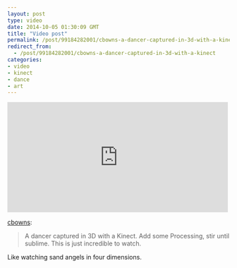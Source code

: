 ```yaml
---
layout: post
type: video
date: 2014-10-05 01:30:09 GMT
title: "Video post"
permalink: /post/99184282001/cbowns-a-dancer-captured-in-3d-with-a-kinect
redirect_from: 
  - /post/99184282001/cbowns-a-dancer-captured-in-3d-with-a-kinect
categories:
- video
- kinect
- dance
- art
---
```

<iframe src="https://player.vimeo.com/video/38840688?h=b2ab389355&amp;title=0&amp;byline=0&amp;portrait=0&amp;app_id=122963" width="500" height="250" frameborder="0" allow="autoplay; fullscreen; picture-in-picture" allowfullscreen title="unnamed soundsculpture"></iframe>

<p><a href="http://confusatory.org/post/99014120346/a-dancer-captured-in-3d-with-a-kinect-add-some" class="tumblr_blog" target="_blank">cbowns</a>:</p>

<blockquote><p>A dancer captured in 3D with a Kinect. Add some Processing, stir until sublime. This is just incredible to watch.</p></blockquote>

<p>Like watching sand angels in four dimensions.</p>